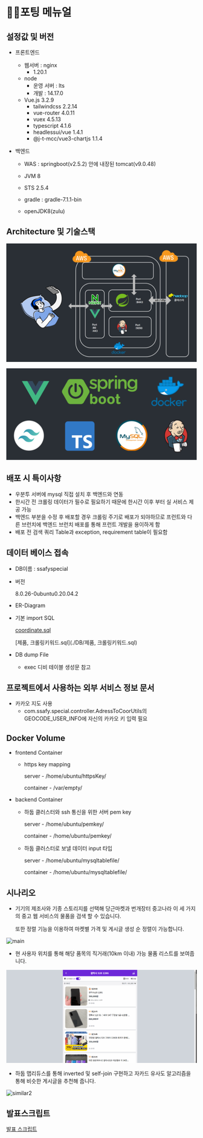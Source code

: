 # 👨‍💻포팅 메뉴얼

## 설정값 및 버전

- 프론트엔드
  - 웹서버 : nginx
    - 1.20.1
  - node
    - 운영 서버 : lts
    - 개발 : 14.17.0
  - Vue.js 3.2.9
    - tailwindcss 2.2.14
    - vue-router 4.0.11
    - vuex 4.5.13
    - typescript 4.1.6
    - headlessui/vue 1.4.1
    - @j-t-mcc/vue3-chartjs 1.1.4
  
- 백엔드
  - WAS : springboot(v2.5.2) 안에 내장된 tomcat(v9.0.48)
  
  - JVM 8
  
  - STS 2.5.4
  
  - gradle : gradle-7.1.1-bin
  
  - openJDK8(zulu)
  
    

## Architecture 및 기술스택

![기술스택.PNG](./img/아키텍처.PNG)



![기술스택](./img/기술스택.PNG)



## 배포 시 특이사항

- 우분투 서버에 mysql 직접 설치 후 백엔드와 연동
- 한시간 전 크롤링 데이터가 필수로 필요하기 때문에 한시간 이후 부터 실 서비스 제공 가능
- 백엔드 부분을 수정 후 배포할 경우 크롤링 주기로 배포가 되야하므로 프런트와 다른 브런치에 백엔드 브런치 배포를 통해 프런트 개발을 용이하게 함
- 배포 전 검색 쿼리 Table과 exception, requirement table이 필요함



## 데이터 베이스 접속


- DB이름 : ssafyspecial

- 버전

  8.0.26-0ubuntu0.20.04.2

- ER-Diagram

- 기본 import SQL

   [coordinate.sql](./DB/coordinate.sql) 

   [제품, 크롤링키워드.sql](./DB/제품, 크롤링키워드.sql) 

- DB dump File

  - exec 디비 테이블 생성문 참고

    

## 프로젝트에서 사용하는 외부 서비스 정보 문서


- 카카오 지도 사용
  - com.ssafy.special.controller.AdressToCoorUtils의 GEOCODE_USER_INFO에 자신의 카카오 키 입력 필요
  
    

## Docker Volume


- frontend Container

  - https key mapping

    server - /home/ubuntu/httpsKey/

    container - /var/empty/

- backend Container

  - 하둡 클러스터와 ssh 통신을 위한 서버 pem key

    server - /home/ubuntu/pemkey/

    container - /home/ubuntu/pemkey/

  - 하둡 클러스터로 보낼 데이터 input 타입

    server - /home/ubuntu/mysqltablefile/

    container - /home/ubuntu/mysqltablefile/
    
    

## 시나리오


- 기기의 제조사와 기종 스토리지를 선택해 당근마켓과 번개장터 중고나라 이 세 가지의 중고 웹 서비스의 물품을 검색 할 수 있습니다.

  또한 정렬 기능을 이용하여 마켓별 가격 및 게시글 생성 순 정렬이 가능합니다.

![main](./img/main.gif)



- 현 사용자 위치를 통해 해당 품목의 직거래(10km 이내) 가능 물품 리스트를 보여줍니다.

![coordinateBaseSearch2](./img/coordinateBaseSearch2.gif)



- 하둡 맵리듀스를 통해 inverted 및 self-join 구현하고 자카드 유사도 알고리즘을 통해 비슷한 게시글을 추천해 줍니다.

![similar2](./img/similar2.gif)



## 발표스크립트

[발표 스크립트](./발표/발표스크립트.md)
